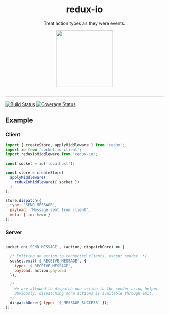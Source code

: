 <div align="center">
  <h1>redux-io</h1>
  <p>Treat action types as they were events.</p>
  <img src="https://cdn.worldvectorlogo.com/logos/socket-io.svg" align="center" width="180" height="180">
</div>

<br />
<hr />

[![Build Status](https://travis-ci.org/alk831/redux-io.svg?branch=master)](https://travis-ci.org/alk831/redux-io)
[![Coverage Status](https://coveralls.io/repos/github/alk831/redux-io/badge.svg?branch=master)](https://coveralls.io/github/alk831/redux-io?branch=master)

## Example
### Client
```js
import { createStore, applyMiddleware } from 'redux';
import io from 'socket.io-client';
import reduxIoMiddleware from 'redux-io';

const socket = io('localhost');

const store = createStore(
  applyMiddleware(
    reduxIoMiddleware({ socket })
  )
);

store.dispatch({
  type: 'SEND_MESSAGE',
  payload: 'Message sent from client',
  meta: { io: true }
});
```
### Server

```js

socket.on('SEND_MESSAGE', (action, dispatchOnce) => {

  /* Emitting an action to connected clients, except sender. */
  socket.emit('$_RECEIVE_MESSAGE', {
    type: '$_RECEIVE_MESSAGE',
    payload: action.payload
  });

  /*
    We are allowed to dispatch one action to the sender using helper.
    Obviously, dispatching more actions is available through emit.
  */
  dispatchOnce({ type: '$_MESSAGE_SUCCESS' });
});

```